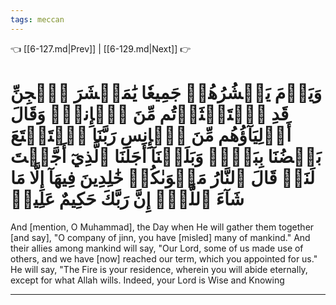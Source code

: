 ```yaml
---
tags: meccan
---
```


👈 [[6-127.md|Prev]] | [[6-129.md|Next]] 👉

# وَيَوۡمَ يَحۡشُرُهُمۡ جَمِيعٗا يَٰمَعۡشَرَ ٱلۡجِنِّ قَدِ ٱسۡتَكۡثَرۡتُم مِّنَ ٱلۡإِنسِۖ وَقَالَ أَوۡلِيَآؤُهُم مِّنَ ٱلۡإِنسِ رَبَّنَا ٱسۡتَمۡتَعَ بَعۡضُنَا بِبَعۡضٖ وَبَلَغۡنَآ أَجَلَنَا ٱلَّذِيٓ أَجَّلۡتَ لَنَاۚ قَالَ ٱلنَّارُ مَثۡوَىٰكُمۡ خَٰلِدِينَ فِيهَآ إِلَّا مَا شَآءَ ٱللَّهُۚ إِنَّ رَبَّكَ حَكِيمٌ عَلِيمٞ

And [mention, O Muhammad], the Day when He will gather them together [and say], "O company of jinn, you have [misled] many of mankind." And their allies among mankind will say, "Our Lord, some of us made use of others, and we have [now] reached our term, which you appointed for us." He will say, "The Fire is your residence, wherein you will abide eternally, except for what Allah wills. Indeed, your Lord is Wise and Knowing

---

